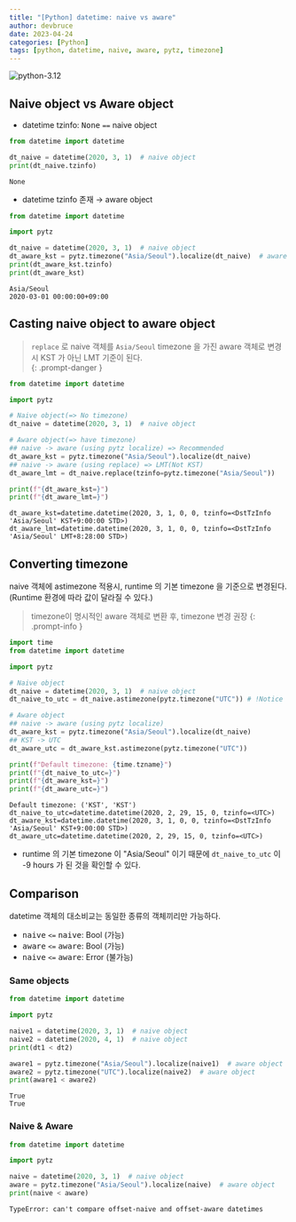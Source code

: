 ```yaml
---
title: "[Python] datetime: naive vs aware"
author: devbruce
date: 2023-04-24
categories: [Python]
tags: [python, datetime, naive, aware, pytz, timezone]
---
```


![python-3.12](https://img.shields.io/badge/python-3.12-blue.svg)

## Naive object vs Aware object

- datetime tzinfo: <kbd>None</kbd> `==` naive object

```python
from datetime import datetime

dt_naive = datetime(2020, 3, 1)  # naive object
print(dt_naive.tzinfo)
```

```text
None
```

- datetime tzinfo 존재 → aware object

```python
from datetime import datetime

import pytz

dt_naive = datetime(2020, 3, 1)  # naive object
dt_aware_kst = pytz.timezone("Asia/Seoul").localize(dt_naive)  # aware object
print(dt_aware_kst.tzinfo)
print(dt_aware_kst)
```

```text
Asia/Seoul
2020-03-01 00:00:00+09:00
```

## Casting naive object to aware object

> `replace` 로 naive 객체를 `Asia/Seoul` timezone 을 가진 aware 객체로 변경시 KST 가 아닌 LMT 기준이 된다.  
{: .prompt-danger }

```python
from datetime import datetime

import pytz

# Naive object(=> No timezone)
dt_naive = datetime(2020, 3, 1)  # naive object

# Aware object(=> have timezone)
## naive -> aware (using pytz localize) => Recommended
dt_aware_kst = pytz.timezone("Asia/Seoul").localize(dt_naive)
## naive -> aware (using replace) => LMT(Not KST)
dt_aware_lmt = dt_naive.replace(tzinfo=pytz.timezone("Asia/Seoul"))

print(f"{dt_aware_kst=}")
print(f"{dt_aware_lmt=}")
```

```text
dt_aware_kst=datetime.datetime(2020, 3, 1, 0, 0, tzinfo=<DstTzInfo 'Asia/Seoul' KST+9:00:00 STD>)
dt_aware_lmt=datetime.datetime(2020, 3, 1, 0, 0, tzinfo=<DstTzInfo 'Asia/Seoul' LMT+8:28:00 STD>)
```

## Converting timezone

naive 객체에 astimezone 적용시, runtime 의 기본 timezone 을 기준으로 변경된다.  
(Runtime 환경에 따라 값이 달라질 수 있다.)  

> timezone이 명시적인 aware 객체로 변환 후, timezone 변경 권장
{: .prompt-info }

```python
import time
from datetime import datetime

import pytz

# Naive object
dt_naive = datetime(2020, 3, 1)  # naive object
dt_naive_to_utc = dt_naive.astimezone(pytz.timezone("UTC")) # !Notice

# Aware object
## naive -> aware (using pytz localize)
dt_aware_kst = pytz.timezone("Asia/Seoul").localize(dt_naive)
## KST -> UTC
dt_aware_utc = dt_aware_kst.astimezone(pytz.timezone("UTC"))

print(f"Default timezone: {time.tzname}")
print(f"{dt_naive_to_utc=}")
print(f"{dt_aware_kst=}")
print(f"{dt_aware_utc=}")
```

```text
Default timezone: ('KST', 'KST')
dt_naive_to_utc=datetime.datetime(2020, 2, 29, 15, 0, tzinfo=<UTC>)
dt_aware_kst=datetime.datetime(2020, 3, 1, 0, 0, tzinfo=<DstTzInfo 'Asia/Seoul' KST+9:00:00 STD>)
dt_aware_utc=datetime.datetime(2020, 2, 29, 15, 0, tzinfo=<UTC>)
```

- runtime 의 기본 timezone 이 "Asia/Seoul" 이기 때문에 `dt_naive_to_utc` 이 -9 hours 가 된 것을 확인할 수 있다.

## Comparison

datetime 객체의 대소비교는 동일한 종류의 객체끼리만 가능하다.  

- <kbd>naive</kbd> `<=` <kbd>naive</kbd>: Bool (가능)
- <kbd>aware</kbd> `<=` <kbd>aware</kbd>: Bool (가능)
- <kbd>naive</kbd> `<=` <kbd>aware</kbd>: Error (불가능)

### Same objects

```python
from datetime import datetime

import pytz

naive1 = datetime(2020, 3, 1)  # naive object
naive2 = datetime(2020, 4, 1)  # naive object
print(dt1 < dt2)

aware1 = pytz.timezone("Asia/Seoul").localize(naive1)  # aware object
aware2 = pytz.timezone("UTC").localize(naive2)  # aware object
print(aware1 < aware2)
```

```text
True
True
```

### Naive & Aware

```python
from datetime import datetime

import pytz

naive = datetime(2020, 3, 1)  # naive object
aware = pytz.timezone("Asia/Seoul").localize(naive)  # aware object
print(naive < aware)
```

```text
TypeError: can't compare offset-naive and offset-aware datetimes
```
